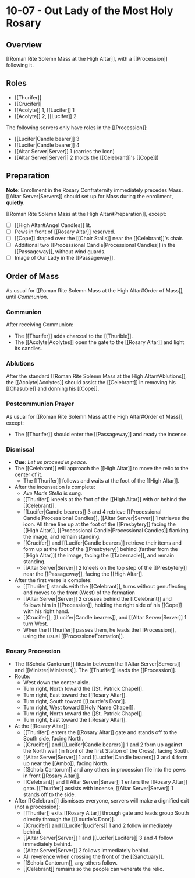 # 10-07 - Out Lady of the Most Holy Rosary
## Overview
[[Roman Rite Solemn Mass at the High Altar]], with a [[Procession]] following it.

## Roles
- [[Thurifer]]
- [[Crucifer]]
- [[Acolyte]] 1, [[Lucifer]] 1
- [[Acolyte]] 2, [[Lucifer]] 2

The following servers only have roles in the [[Procession]]:

- [[Lucifer|Candle bearer]] 3
- [[Lucifer|Candle bearer]] 4
- [[Altar Server|Server]] 1 (carries the Icon)
- [[Altar Server|Server]] 2 (holds the [[Celebrant]]'s [[Cope]])

## Preparation
**Note**: Enrollment in the Rosary Confraternity immediately precedes Mass. [[Altar Server|Servers]] should set up for Mass during the enrollment, **quietly**.

[[Roman Rite Solemn Mass at the High Altar#Preparation]], except:

- [ ] [[High Altar#Angel Candles]] lit.
- [ ] Pews in front of [[Rosary Altar]] reserved.
- [ ] [[Cope]] draped over the [[Choir Stalls]] near the [[Celebrant]]'s chair.
- [ ] Additional two [[Processional Candle|Processional Candles]] in the [[Passageway]], without wind guards.
- [ ] Image of Our Lady in the [[Passageway]].

## Order of Mass
As usual for [[Roman Rite Solemn Mass at the High Altar#Order of Mass]], until _Communion_.
### Communion
After receiving Communion:

- The [[Thurifer]] adds charcoal to the [[Thurible]].
- The [[Acolyte|Acolytes]] open the gate to the [[Rosary Altar]] and light its candles.
### Ablutions
After the standard [[Roman Rite Solemn Mass at the High Altar#Ablutions]], the [[Acolyte|Acolytes]] should assist the [[Celebrant]] in removing his [[Chasuble]] and donning his [[Cope]].
### Postcommunion Prayer
As usual for [[Roman Rite Solemn Mass at the High Altar#Order of Mass]], except:

- The [[Thurifer]] should enter the [[Passageway]] and ready the incense.
### Dismissal
- **Cue**: _Let us proceed in peace_.
- The [[Celebrant]] will approach the [[High Altar]] to move the relic to the center of it.
	- The [[Thurifer]] follows and waits at the foot of the [[High Altar]].
- After the incensation is complete:
	- _Ave Maris Stella_ is sung.
	- [[Thurifer]] kneels at the foot of the [[High Altar]] with or behind the [[Celebrant]].
	- [[Lucifer|Candle bearers]] 3 and 4 retrieve [[Processional Candle|Processional Candles]], [[Altar Server|Server]] 1 retrieves the icon. All three line up at the foot of the [[Presbytery]] facing the [[High Altar]], [[Processional Candle|Processional Candles]] flanking the image, and remain standing.
	- [[Crucifer]] and [[Lucifer|Candle bearers]] retrieve their items and form up at the foot of the [[Presbytery]] behind (farther from the [[High Altar]]) the image, facing the [[Tabernacle]], and remain standing.
	- [[Altar Server|Server]] 2 kneels on the top step of the [[Presbytery]] near the [[Passageway]], facing the [[High Altar]].
- After the first verse is complete:
	- [[Thurifer]] stands with the [[Celebrant]], turns without genuflecting, and moves to the front (West) of the formation
	- [[Altar Server|Server]] 2 crosses behind the [[Celebrant]] and follows him in [[Procession]], holding the right side of his [[Cope]] with his right hand.
	- [[Crucifer]], [[Lucifer|Candle bearers]], and [[Altar Server|Server]] 1 turn West.
	- When the [[Thurifer]] passes them, he leads the [[Procession]], using the usual [[Procession#Formation]].
### Rosary Procession
- The [[Schola Cantorum]] files in between the [[Altar Server|Servers]] and [[Minister|Ministers]]. The [[Thurifer]] leads the [[Procession]].
- Route:
	- West down the center aisle.
	- Turn right, North toward the [[St. Patrick Chapel]].
	- Turn right, East toward the [[Rosary Altar]].
	- Turn right, South toward [[Lourde's Door]].
	- Turn right, West toward [[Holy Name Chapel]].
	- Turn right, North toward the [[St. Patrick Chapel]].
	- Turn right, East toward the [[Rosary Altar]].
- At the [[Rosary Altar]]:
	- [[Thurifer]] enters the [[Rosary Altar]] gate and stands off to the South side, facing North.
	- [[Crucifer]] and [[Lucifer|Candle bearers]] 1 and 2 form up against the North wall (in front of the first Station of the Cross), facing South.
	- [[Altar Server|Server]] 1 and [[Lucifer|Candle bearers]] 3 and 4 form up near the [[Ambo]], facing North.
	- [[Schola Cantorum]] and any others in procession file into the pews in front [[Rosary Altar]].
	- [[Celebrant]] and [[Altar Server|Server]] 1 enters the [[Rosary Altar]] gate. [[Thurifer]] assists with incense, [[Altar Server|Server]] 1 stands off to the side.
- After [[Celebrant]] dismisses everyone, servers will make a dignified exit (not a procession):
	- [[Thurifer]] exits [[Rosary Altar]] through gate and leads group South directly through the [[Lourde's Door]].
	- [[Crucifer]] and [[Lucifer|Lucifers]] 1 and 2 follow immediately behind.
	- [[Altar Server|Server]] 1 and [[Lucifer|Lucifers]] 3 and 4 follow immediately behind.
	- [[Altar Server|Server]] 2 follows immediately behind.
	- All reverence when crossing the front of the [[Sanctuary]].
	- [[Schola Cantorum]], any others follow.
	- [[Celebrant]] remains so the people can venerate the relic.
